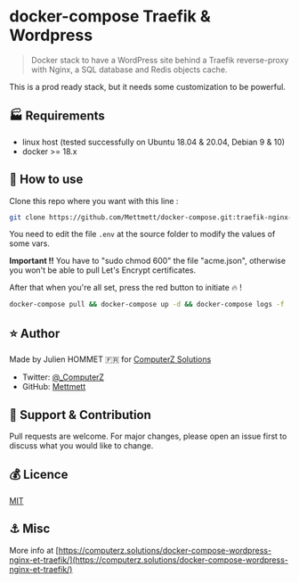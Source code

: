 # docker-compose Traefik & Wordpress

> Docker stack to have a WordPress site behind a Traefik reverse-proxy with Nginx, a SQL database and Redis objects cache.

This is a prod ready stack, but it needs some customization to be powerful.

## :factory: Requirements

* linux host (tested successfully on Ubuntu 18.04 & 20.04, Debian 9 & 10)
* docker >= 18.x

## :rocket: How to use

Clone this repo where you want with this line :

```bash
git clone https://github.com/Mettmett/docker-compose.git:traefik-nginx-wordpress-sql-redis
```

You need to edit the file `.env` at the source folder to modify the values of some vars.

**Important !!** You have to "sudo chmod 600" the file "acme.json", otherwise you won't be able to pull Let's Encrypt certificates.

After that when you're all set, press the red button to initiate :fire: !

```bash
docker-compose pull && docker-compose up -d && docker-compose logs -f
```

## :star: Author

Made by Julien HOMMET :fr: for [ComputerZ Solutions](https://computerz.solutions/)

* Twitter: [@_ComputerZ](https://twitter.com/_ComputerZ)
* GitHub: [Mettmett](https://github.com/Mettmett)

## :wrench: Support & Contribution

Pull requests are welcome. For major changes, please open an issue first to discuss what you would like to change.

## :moneybag: Licence

[MIT](https://choosealicense.com/licenses/mit/)

## :anchor: Misc

More info at [https://computerz.solutions/docker-compose-wordpress-nginx-et-traefik/](https://computerz.solutions/docker-compose-wordpress-nginx-et-traefik/)
